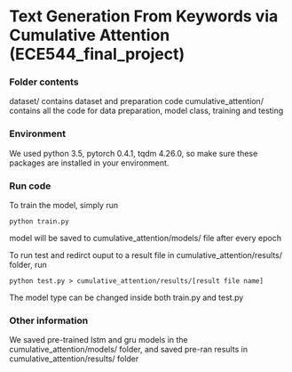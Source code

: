 # Text Generation From Keywords via Cumulative Attention (ECE544_final_project)

### Folder contents
dataset/ contains dataset and preparation code
cumulative_attention/ contains all the code for data preparation, model class, training and testing

### Environment
We used python 3.5, pytorch 0.4.1, tqdm 4.26.0, so make sure these packages are installed in your environment.

### Run code
To train the model, simply run
```
python train.py
```
model will be saved to cumulative_attention/models/ file after every epoch 

To run test and redirct ouput to a result file in cumulative_attention/results/ folder, run
```
python test.py > cumulative_attention/results/[result file name]
```

The model type can be changed inside both train.py and test.py

### Other information
We saved pre-trained lstm and gru models in the cumulative_attention/models/ folder, and saved pre-ran results in cumulative_attention/results/ folder
